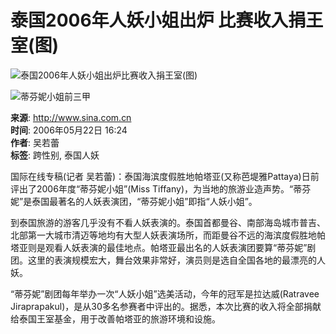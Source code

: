 # 泰国2006年人妖小姐出炉 比赛收入捐王室(图)

![泰国2006年人妖小姐出炉比赛收入捐王室(图)](http://image2.sina.com.cn/dy/w/2006-05-22/U1400P1T1D9934326F21DT20060522164150.jpg)

![蒂芬妮小姐前三甲](http://image2.sina.com.cn/dy/w/2006-05-22/U1400P1T1D9934326F23DT20060522164150.jpg)

**来源**: http://www.sina.com.cn  
**时间**: 2006年05月22日 16:24  
**作者**: 吴若蕾  
**标签**: 跨性别, 泰国人妖

国际在线专稿(记者 吴若蕾)：泰国海滨度假胜地帕塔亚(又称芭堤雅Pattaya)日前评出了2006年度“蒂芬妮小姐”(Miss Tiffany)，为当地的旅游业造声势。“蒂芬妮”是泰国最著名的人妖表演团，“蒂芬妮小姐”即指“人妖小姐”。

到泰国旅游的游客几乎没有不看人妖表演的。泰国首都曼谷、南部海岛城市普吉、北部第一大城市清迈等地均有大型人妖表演场所，而距曼谷不远的海滨度假胜地帕塔亚则是观看人妖表演的最佳地点。帕塔亚最出名的人妖表演团要算“蒂芬妮”剧团。这里的表演规模宏大，舞台效果非常好，演员则是选自全国各地的最漂亮的人妖。

“蒂芬妮”剧团每年举办一次“人妖小姐”选美活动，今年的冠军是拉达威(Ratravee Jiraprapakul)，是从30多名参赛者中评出的。据悉，本次比赛的收入将全部捐献给泰国王室基金，用于改善帕塔亚的旅游环境和设施。